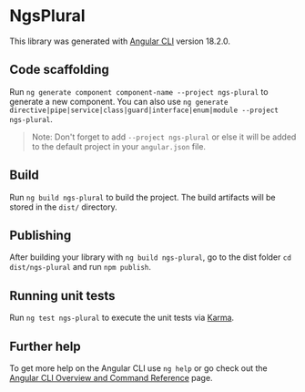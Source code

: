 # NgsPlural

This library was generated with [Angular CLI](https://github.com/angular/angular-cli) version 18.2.0.

## Code scaffolding

Run `ng generate component component-name --project ngs-plural` to generate a new component. You can also use `ng generate directive|pipe|service|class|guard|interface|enum|module --project ngs-plural`.
> Note: Don't forget to add `--project ngs-plural` or else it will be added to the default project in your `angular.json` file. 

## Build

Run `ng build ngs-plural` to build the project. The build artifacts will be stored in the `dist/` directory.

## Publishing

After building your library with `ng build ngs-plural`, go to the dist folder `cd dist/ngs-plural` and run `npm publish`.

## Running unit tests

Run `ng test ngs-plural` to execute the unit tests via [Karma](https://karma-runner.github.io).

## Further help

To get more help on the Angular CLI use `ng help` or go check out the [Angular CLI Overview and Command Reference](https://angular.dev/tools/cli) page.
